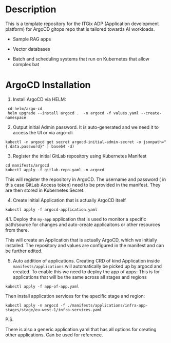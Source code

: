 # Description

This is a template repository for the ITGix ADP (Application development platform) for ArgoCD gitops repo that is tailored towards AI workloads. 

- Sample RAG apps

- Vector databases

- Batch and scheduling systems that run on Kubernetes that allow complex bat


# ArgoCD Installation
1. Install ArgoCD via HELM:

```
 cd helm/argo-cd
 helm upgrade --install argocd .  -n argocd -f values.yaml --create-namespace
```
2. Output initial Admin password. It is auto-generated and we need it to access the UI or via argo-cli

```
kubectl -n argocd get secret argocd-initial-admin-secret -o jsonpath="{.data.password}" | base64 -d)
```

3. Register the initial GitLab repository using Kubernetes Manifest

```
cd manifests/argocd
kubectl apply -f gitlab-repo.yaml -n argocd
```

This will register the repository in ArgoCD. The username and password ( in this case GitLab Access token) need to be provided in the manifest. They are then stored in Kubernetes Secret.

4. Create initial Application that is actually ArgoCD itself

```
kubectl apply -f argocd-application.yaml
```
4.1. Deploy the `my-app` application that is used to monitor a specific path/source for changes and auto-create applicaitons or other resources from there.

This will create an Application that is actually ArgoCD, which we initially installed. The repository and values are configured in the manifest and can be further edited.

5. Auto addition of applications.
Creating CRD of kind Application inside `manifests/applications` will automatically be picked up by argocd and created.
To enable this we need to deploy the app of apps:
This is for applications that will be the same across all stages and regions
```
kubectl apply -f app-of-app.yaml
```

Then install application services for the specific stage and region:
```
kubectl apply -n argocd -f ./manifests/applications/infra-app-stages/stage/eu-west-1/infra-services.yaml
```

P.S. 

There is also a generic application.yaml that has all options for creating other applications. Can be used for reference.

